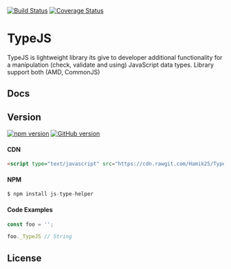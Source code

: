 [![Build Status](https://travis-ci.org/Hamik25/TypeJS.svg?branch=master)](https://travis-ci.org/Hamik25/TypeJS)
[![Coverage Status](https://coveralls.io/repos/github/Hamik25/TypeJS/badge.svg)](https://coveralls.io/github/Hamik25/TypeJS)

# TypeJS

TypeJS is lightweight library its give to developer additional functionality for a manipulation (check, validate and using)        JavaScript data types. 
Library support both (AMD, CommonJS)

## Docs

## Version
[![npm version](https://badge.fury.io/js/js-type-helper.svg)](https://badge.fury.io/js/js-type-helper)
[![GitHub version](https://badge.fury.io/gh/Hamik25%2FTypeJS.svg)](https://badge.fury.io/gh/Hamik25%2FTypeJS)

#### CDN
```html
<script type="text/javascript" src="https://cdn.rawgit.com/Hamik25/TypeJS/master/dist/bundle.js"></script>
```

#### NPM
```js
$ npm install js-type-helper
```

#### Code Examples
```js
const foo = '';

foo._TypeJS // String
```

## License
